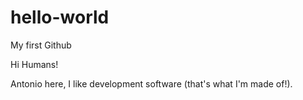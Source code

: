 # hello-world
My first Github

Hi Humans!

Antonio here, I like development software (that's what I'm made of!).
